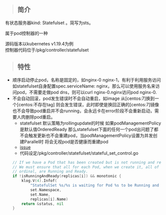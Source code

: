 > ## 简介
有状态服务器kind: Statefulset 。简写为sts。

属于pod控制器的一种

源码版本以kubernetes v1.19.4为例<br>
控制器代码位于/pkg/controller/statefulset
> ## 特性
* 顺序启动停止pod，名称是固定的，如nginx-0 nginx-1，有利于利用服务访问如statefulset自身配置spec.serviceName: nginx，那么可以使用服务名来访问pod，不需要走做pod dns，则可以curl nginx-0.nginx访问pod nginx-0.
* 不会自动回滚，pod发生错误时不会自动重启，如image 从[centos:7]换到一个[centos:不存在tag] 则会发生错误，此时即使是换回正确的[centos:7]镜像也不会导致pod重启并不会running，会永远卡在error阶段不会重新启动，需要人肉删除pod重启。<br>
    * statefulset 默认策略为rollingupdate的时候 如果podManagementPolicy是默认值OrderedReady 那么statefulset下面的任何一个pod出问题了都不会触发更新也不会重建pod，当podManagementPolicy设置为并发创建Parallel时 将会无视pod是否健康而重建pod
    * [issue](https://github.com/kubernetes/kubernetes/issues/67250)
    * 代码设定/pkg/controller/statefulset/stateful_set_control.go
    ```go
    // If we have a Pod that has been created but is not running and ready we can not make progress.
    // We must ensure that all for each Pod, when we create it, all of its predecessors, with respect to its
    // ordinal, are Running and Ready.
    if !isRunningAndReady(replicas[i]) && monotonic {
        klog.V(4).Infof(
            "StatefulSet %s/%s is waiting for Pod %s to be Running and Ready",
            set.Namespace,
            set.Name,
            replicas[i].Name)
        return &status, nil
    }
    ```
